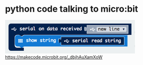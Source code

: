 # python code talking to micro:bit

<img src="https://github.com/larsgimse/python/blob/master/microbit/serial_read_microbit.png"><br>
https://makecode.microbit.org/_dbjhAuXamXoW
